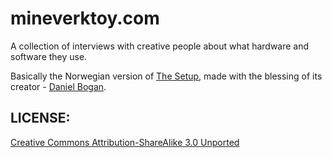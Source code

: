# mineverktoy.com

A collection of interviews with creative people about what 
hardware and software they use. 

Basically the Norwegian version of 
[The Setup](http://usesthis.com), made with the blessing of its creator - [Daniel Bogan](http://github.com/waferbaby).


## LICENSE:

[Creative Commons Attribution-ShareAlike 3.0 Unported](http://creativecommons.org/licenses/by-sa/3.0/)

